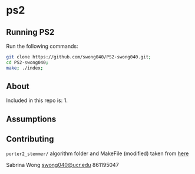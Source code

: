 # ps2

## Running PS2
Run the following commands:

```bash
git clone https://github.com/swong040/PS2-swong040.git;
cd PS2-swong040;
make; ./index;
```

## About
Included in this repo is: 
1. 

## Assumptions


## Contributing
`porter2_stemmer/` algorithm folder and MakeFile (modified) taken from [here](https://github.com/smassung/porter2_stemmer)

Sabrina Wong
swong040@ucr.edu
861195047
